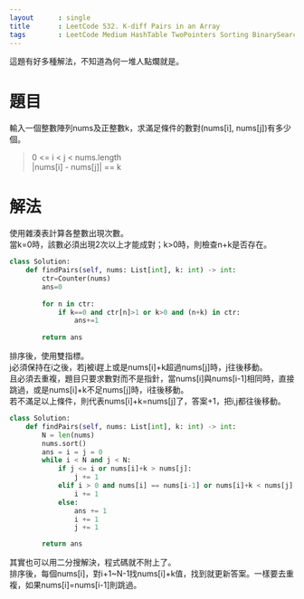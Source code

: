 ```yaml
---
layout      : single
title       : LeetCode 532. K-diff Pairs in an Array
tags 		: LeetCode Medium HashTable TwoPointers Sorting BinarySearch
---
```

這題有好多種解法，不知道為何一堆人點爛就是。

# 題目
輸入一個整數陣列nums及正整數k，求滿足條件的數對(nums[i], nums[j])有多少個。  
>   0 <= i < j < nums.length  
    |nums[i] - nums[j]| == k

# 解法
使用雜湊表計算各整數出現次數。  
當k=0時，該數必須出現2次以上才能成對；k>0時，則檢查n+k是否存在。

```python
class Solution:
    def findPairs(self, nums: List[int], k: int) -> int:
        ctr=Counter(nums)
        ans=0
        
        for n in ctr:
            if k==0 and ctr[n]>1 or k>0 and (n+k) in ctr:
                ans+=1
        
        return ans
```

排序後，使用雙指標。  
j必須保持在i之後，若j被i趕上或是nums[i]+k超過nums[j]時，j往後移動。  
且必須去重複，題目只要求數對而不是指針，當nums[i]與nums[i-1]相同時，直接跳過，或是nums[i]+k不足nums[j]時，i往後移動。  
若不滿足以上條件，則代表nums[i]+k=nums[j]了，答案+1，把i,j都往後移動。

```python
class Solution:
    def findPairs(self, nums: List[int], k: int) -> int:
        N = len(nums)
        nums.sort()
        ans = i = j = 0
        while i < N and j < N:
            if j <= i or nums[i]+k > nums[j]:
                j += 1
            elif i > 0 and nums[i] == nums[i-1] or nums[i]+k < nums[j]:
                i += 1
            else:
                ans += 1
                i += 1
                j += 1

        return ans
```

其實也可以用二分搜解決，程式碼就不附上了。  
排序後，每個nums[i]，對i+1~N-1找nums[i]+k值，找到就更新答案。一樣要去重複，如果nums[i]=nums[i-1]則跳過。